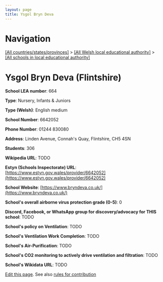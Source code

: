 ```yaml
---
layout: page
title: Ysgol Bryn Deva
---
```

# Navigation

[[All countries/states/provinces]](../../..) > [[All Welsh local educational authority]](../..) > [[All schools in local educational authority]](..)

# Ysgol Bryn Deva (Flintshire)

**School LEA number**: 664

**Type**: Nursery, Infants & Juniors

**Type (Welsh)**: English medium

**School Number**: 6642052

**Phone Number**: 01244 830080

**Address**: Linden Avenue, Connah's Quay, Flintshire, CH5 4SN

**Students**: 306

**Wikipedia URL**: TODO

**Estyn (Schools Inspectorate) URL**: [https://www.estyn.gov.wales/provider/6642052](https://www.estyn.gov.wales/provider/6642052)

**School Website**: [https://www.bryndeva.co.uk/](https://www.bryndeva.co.uk/)

**School's overall airborne virus protection grade (0-5)**: 0

**Discord, Facebook, or WhatsApp group for discovery/advocacy for THIS school**: TODO

**School's policy on Ventilation**: TODO

**School's Ventilation Work Completion**: TODO

**School's Air-Purification**: TODO

**School's CO2 monitoring to actively drive ventilation and filtration**: TODO

**School's Wikidata URL**: TODO




[Edit this page](https://github.com/VentilationProject/Wales/edit/prif/./Flintshire/Ysgol_Bryn_Deva.md). See also [rules for contribution](../../../contribution-rules/)